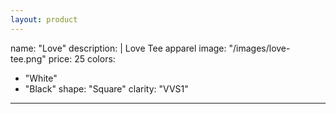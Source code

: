 ```yaml
---
layout: product
---
```


name: "Love"
description: |
  Love Tee apparel
image: "/images/love-tee.png"
price: 25
colors:
  - "White"
  - "Black"
shape: "Square"
clarity: "VVS1"
---
